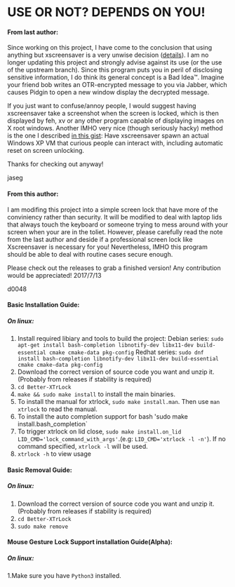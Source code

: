 USE OR NOT? DEPENDS ON YOU!
===========

#### From last author:

Since working on this project, I have come to the conclusion that using anything but xscreensaver is a very unwise decision ([details](http://www.jwz.org/xscreensaver/toolkits.html)). I am no longer updating this project and strongly advise against its use (or the use of the upstream branch). Since this program puts you in peril of disclosing sensitive information, I do think its general concept is a Bad Idea™. Imagine your friend bob writes an OTR-encrypted message to you via Jabber, which causes Pidgin to open a new window display the decrypted message.

If you just want to confuse/annoy people, I would suggest having xscreensaver take a screenshot when the screen is locked, which is then displayed by feh, xv or any other program capable of displaying images on X root windows. Another IMHO very nice (though seriously hacky) method is the one I described [in this gist](https://gist.github.com/jaseg/3487142): Have xscreensaver spawn an actual Windows XP VM that curious people can interact with, including automatic reset on screen unlocking.

Thanks for checking out anyway!

jaseg


#### From this author:

I am modifing this project into a simple screen lock that have more of the conviniency rather than security. It will be modified to deal with laptop lids that always touch the keyboard or someone trying to mess around with your screen when your are in the toliet. However, please carefully read the note from the last author and deside if a professional screen lock like Xscreensaver is necessary for you! Nevertheless, IMHO this program should be able to deal with routine cases secure enough. 

Please check out the releases to grab a finished version! Any contribution would be appreciated!
2017/7/13

d0048

#### Basic Installation Guide:
##### On linux:
1. Install required libiary and tools to build the project:
Debian series: `sudo apt-get install bash-completion libnotify-dev libx11-dev build-essential cmake cmake-data pkg-config`
Redhat series: `sudo dnf install bash-completion libnotify-dev libx11-dev build-essential cmake cmake-data pkg-config`
2. Download the correct version of source code you want and unzip it.(Probably from releases if stability is required)
3. `cd Better-XTrLock`
4. `make && sudo make install` to install the main binaries.
5. To install the manual for xtrlock, `sudo make install.man`. Then use `man xtrlock` to read the manual.
6. To install the auto completion support for bash 'sudo make install.bash_completion`
7. To trigger xtrlock on lid close, `sudo make install.on_lid LID_CMD='lock_command_with_args'`.(e.g: `LID_CMD='xtrlock -l -n'`). If no command specified, `xtrlock -l` will be used.
8. `xtrlock -h` to view usage

#### Basic Removal Guide:
##### On linux:
1. Download the correct version of source code you want and unzip it.(Probably from releases if stability is required)
2. `cd Better-XTrLock`
3. `sudo make remove`

#### Mouse Gesture Lock Support installation Guide(Alpha):
##### On linux:
1.Make sure you have `Python3` installed.
